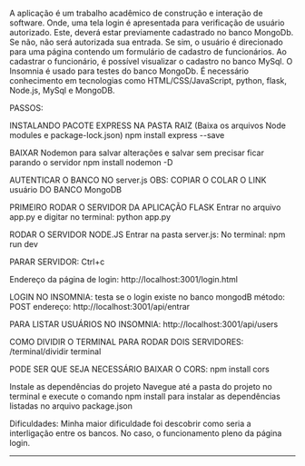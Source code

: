 A aplicação é um trabalho acadêmico de construção e interação de software. Onde, uma tela login é apresentada para verificação de usuário autorizado. Este, deverá estar previamente cadastrado no banco MongoDb. Se não, não será autorizada sua entrada. Se sim, o usuário é direcionado para uma página contendo um formulário de cadastro de funcionários. Ao cadastrar o funcionário, é possível visualizar o cadastro no banco MySql. O Insomnia é usado para testes do banco MongoDb. É necessário conhecimento em tecnologias como 
HTML/CSS/JavaScript, python, flask, Node.js, MySql e MongoDB.

PASSOS:

INSTALANDO PACOTE EXPRESS NA PASTA RAIZ (Baixa os arquivos Node modules e package-lock.json)
npm install express --save

BAIXAR Nodemon para salvar alterações e salvar sem precisar ficar parando o servidor
npm install nodemon -D

AUTENTICAR O BANCO NO server.js
 OBS: COPIAR O COLAR O LINK usuário DO BANCO MongoDB

PRIMEIRO RODAR O SERVIDOR DA APLICAÇÃO FLASK
Entrar no arquivo app.py e digitar no terminal: python app.py

RODAR O SERVIDOR NODE.JS Entrar na pasta server.js:
No terminal: npm run dev

PARAR SERVIDOR:
Ctrl+c

Endereço da página de login:
http://localhost:3001/login.html

LOGIN NO INSOMNIA:
testa se o login existe no banco mongodB 
método: POST 
endereço: http://localhost:3001/api/entrar

PARA LISTAR USUÁRIOS NO INSOMNIA:
http://localhost:3001/api/users

COMO DIVIDIR O TERMINAL PARA RODAR DOIS SERVIDORES:
/terminal/dividir terminal

PODE SER QUE SEJA NECESSÁRIO BAIXAR O CORS:
npm install cors

Instale as dependências do projeto
Navegue até a pasta do projeto no terminal e execute o comando npm install para instalar as dependências listadas no arquivo package.json

Dificuldades:
Minha maior dificuldade foi descobrir como seria a interligação entre os bancos. No caso, o funcionamento pleno da página login. 

------------------------------------------------------
